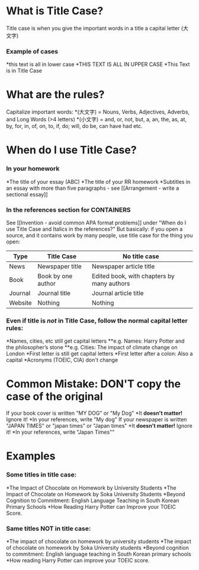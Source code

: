 # What is Title Case?
Title case is when you give the important words in a title a capital letter (大文字)
### Example of cases
*this text is all in lower case
*THIS TEXT IS ALL IN UPPER CASE
*This Text is in Title Case

# What are the rules?
Capitalize important words:
*(大文字) = Nouns, Verbs, Adjectives, Adverbs, and Long Words (>4 letters)
*(小文字) = and, or, not, but, a, an, the, as, at, by, for, in, of, on, to, if, do; will, do be, can have had etc.

# When do I use Title Case?
### In your homework
*The title of your essay (ABC)
*The title of your RR homework
*Subtitles in an essay with more than five paragraphs - see [[Arrangement - write a sectional essay]]

### In the references section for CONTAINERS
See [[Invention - avoid common APA format problems]] under "When do I use Title Case and Italics in the references?"
But basically: if you open a source, and it contains work by many people, use title case for the thing you open:

Type		|Title Case 			|No title case
------		|------					|------
News 		|Newspaper title 		|Newspaper article title
Book 		|Book by one author	 	|Edited book, with chapters by many authors
Journal 	|Journal title 			|Journal article title
Website		|Nothing 				|Nothing

### Even if title is _not_ in Title Case, follow the normal capital letter rules:
*Names, cities, etc still get capital letters
**e.g. Names: Harry Potter and the philosopher’s stone
**e.g. Cities: The impact of climate change on London
*First letter is still get capital letters
*First letter after a colon: Also a capital
*Acronyms (TOEIC, CIA) don't change

# Common Mistake: DON'T copy the case of the original
If your book cover  is written "MY DOG" or "My Dog" 
*It __doesn't matter!__ Ignore it!
*In your references, write "My dog" 
If your newspaper is written "JAPAN TIMES" or "japan times" or "Japan times"
*It __doesn't matter!__ Ignore it!
*In your references, write "Japan Times""

# Examples
### Some titles in title case:
*The Impact of Chocolate on Homework by University Students
*The Impact of Chocolate on Homework by Soka University Students
*Beyond Cognition to Commitment: English Language Teaching in South Korean Primary Schools
*How Reading Harry Potter can Improve your TOEIC Score.

### Same titles NOT in title case:
*The impact of chocolate on homework by university students
*The impact of chocolate on homework by Soka University students
*Beyond cognition to commitment: English language teaching in South Korean primary schools
*How reading Harry Potter can improve your TOEIC score.


